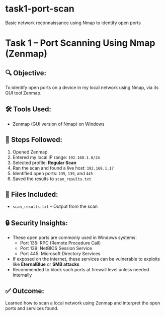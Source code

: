 # task1-port-scan
 Basic network reconnaissance using Nmap to identify open ports
 # Task 1 – Port Scanning Using Nmap (Zenmap)

## 🔍 Objective:
To identify open ports on a device in my local network using Nmap, via its GUI tool Zenmap.

## 🛠 Tools Used:
- Zenmap (GUI version of Nmap) on Windows

## 🧪 Steps Followed:
1. Opened Zenmap
2. Entered my local IP range: `192.168.1.0/24`
3. Selected profile: **Regular Scan**
4. Ran the scan and found a live host: `192.168.1.17`
5. Identified open ports: `135`, `139`, and `445`
6. Saved the results to `scan_results.txt`

## 📁 Files Included:
- `scan_results.txt` – Output from the scan

## 🔒 Security Insights:
- These open ports are commonly used in Windows systems:
  - Port 135: RPC (Remote Procedure Call)
  - Port 139: NetBIOS Session Service
  - Port 445: Microsoft Directory Services
- If exposed on the internet, these services can be vulnerable to exploits like **EternalBlue** or **SMB attacks**
- Recommended to block such ports at firewall level unless needed internally

## ✅ Outcome:
Learned how to scan a local network using Zenmap and interpret the open ports and services found.

